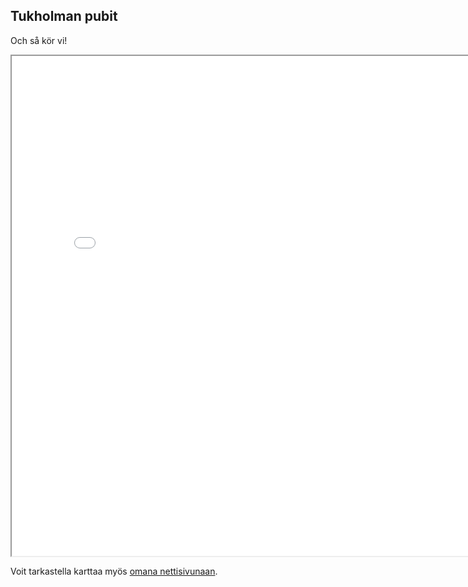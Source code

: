 ## Tukholman pubit

Och så kör vi!

<iframe src="kartta.html" height="800" width="800"></iframe>

Voit tarkastella karttaa myös [omana nettisivunaan](kartta.html).
